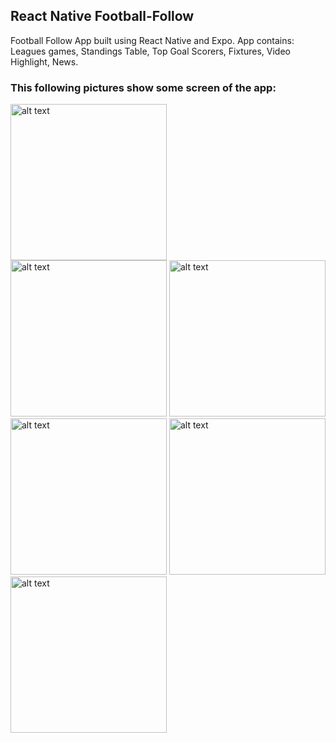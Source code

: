 ## React Native Football-Follow

Football Follow App built using React Native and Expo. App contains: Leagues games, Standings Table, Top Goal Scorers, Fixtures, Video Highlight, News.

### This following pictures show some screen of the app:

<div style style="display:flex;flex-direction:row;">
  <img src="" alt="alt text" width="250">
</div>

<div style style="display:flex;flex-direction:row;">
  <img src="" alt="alt text" width="250">
  <img src="" alt="alt text" width="250">
  <img src="" alt="alt text" width="250">
  <img src="" alt="alt text" width="250">
  <img src="" alt="alt text" width="250">
</div>
